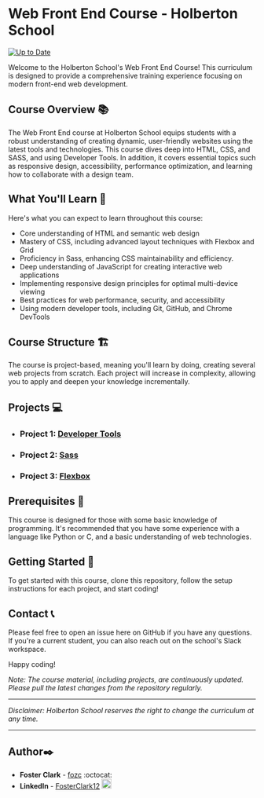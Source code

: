 # Web Front End Course - Holberton School
[![Up to Date](https://github.com/ikatyang/emoji-cheat-sheet/workflows/Up%20to%20Date/badge.svg)](https://github.com/ikatyang/emoji-cheat-sheet/actions?query=workflow%3A%22Up+to+Date%22)

Welcome to the Holberton School's Web Front End Course! This curriculum is designed to provide a comprehensive training experience focusing on modern front-end web development.

## Course Overview :books:
The Web Front End course at Holberton School equips students with a robust understanding of creating dynamic, user-friendly websites using the latest tools and technologies. This course dives deep into HTML, CSS, and SASS, and using Developer Tools. In addition, it covers essential topics such as responsive design, accessibility, performance optimization, and learning how to collaborate with a design team.

## What You'll Learn :brain:
Here's what you can expect to learn throughout this course:

- Core understanding of HTML and semantic web design
- Mastery of CSS, including advanced layout techniques with Flexbox and Grid
- Proficiency in Sass, enhancing CSS maintainability and efficiency.
- Deep understanding of JavaScript for creating interactive web applications
- Implementing responsive design principles for optimal multi-device viewing
- Best practices for web performance, security, and accessibility
- Using modern developer tools, including Git, GitHub, and Chrome DevTools

## Course Structure :building_construction:
The course is project-based, meaning you'll learn by doing, creating several web projects from scratch. Each project will increase in complexity, allowing you to apply and deepen your knowledge incrementally.

## Projects :computer:
- ### Project 1: [**Developer Tools**](./developer_tools/)
- ### Project 2: [**Sass**](./sass_scss/)
- ### Project 3: [**Flexbox**](./flexbox/)

## Prerequisites :rocket:
This course is designed for those with some basic knowledge of programming. It's recommended that you have some experience with a language like Python or C, and a basic understanding of web technologies.

## Getting Started :dart:
To get started with this course, clone this repository, follow the setup instructions for each project, and start coding!

## Contact :telephone_receiver:
Please feel free to open an issue here on GitHub if you have any questions. If you're a current student, you can also reach out on the school's Slack workspace.

Happy coding!

*Note: The course material, including projects, are continuously updated. Please pull the latest changes from the repository regularly.*

---

*Disclaimer: Holberton School reserves the right to change the curriculum at any time.*

---

## Author:black_nib:
- **Foster Clark** - [fozc](https://github.com/FosterClark48) :octocat:
- **LinkedIn** - [FosterClark12](https://www.linkedin.com/in/fosterclark12/) <img src="./images/linkedin-original.svg" alt="LinkedIn" width="20" height="20">
